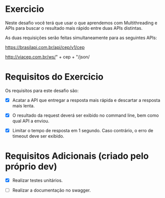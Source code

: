 # Exercicio

Neste desafio você terá que usar o que aprendemos com Multithreading e APIs para buscar o resultado mais rápido entre duas APIs distintas.

As duas requisições serão feitas simultaneamente para as seguintes APIs:

https://brasilapi.com.br/api/cep/v1/cep

http://viacep.com.br/ws/" + cep + "/json/

# Requisitos do Exercicio

Os requisitos para este desafio são:

- [x] Acatar a API que entregar a resposta mais rápida e descartar a resposta mais lenta.

- [x] O resultado da request deverá ser exibido no command line, bem como qual API a enviou.

- [x] Limitar o tempo de resposta em 1 segundo. Caso contrário, o erro de timeout deve ser exibido.

# Requisitos Adicionais (criado pelo próprio dev)
- [x] Realizar testes unitários.

- [ ] Realizar a documentação no swagger.